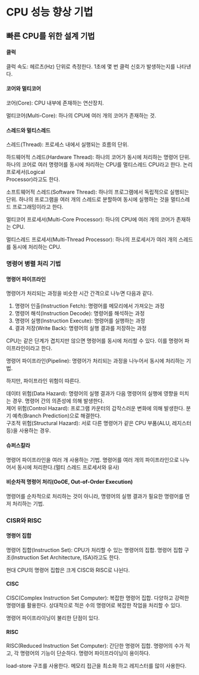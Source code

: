 # CPU 성능 향상 기법

## 빠른 CPU를 위한 설계 기법 <a href="#ch05-cpu" id="ch05-cpu"></a>

#### 클럭 <a href="#undefined" id="undefined"></a>

클럭 속도: 헤르츠(Hz) 단위로 측정한다. 1초에 몇 번 클럭 신호가 발생하는지를 나타낸다.

#### 코어와 멀티코어 <a href="#undefined" id="undefined"></a>

코어(Core): CPU 내부에 존재하는 연산장치.

멀티코어(Multi-Core): 하나의 CPU에 여러 개의 코어가 존재하는 것.

#### 스레드와 멀티스레드 <a href="#undefined" id="undefined"></a>

스레드(Thread): 프로세스 내에서 실행되는 흐름의 단위.

하드웨어적 스레드(Hardware Thread): 하나의 코어가 동시에 처리하는 명령어 단위. 하나의 코어로 여러 명령어를 동시에 처리하는 CPU를 멀티스레드 CPU라고 한다. 논리 프로세서(Logical\
Processor)라고도 한다.

소프트웨어적 스레드(Software Thread): 하나의 프로그램에서 독립적으로 실행되는 단위. 하나의 프로그램을 여러 개의 스레드로 분할하여 동시에 실행하는 것을 멀티스레드 프로그래밍이라고 한다.

멀티코어 프로세서(Multi-Core Processor): 하나의 CPU에 여러 개의 코어가 존재하는 CPU.

멀티스레드 프로세서(Multi-Thread Processor): 하나의 프로세서가 여러 개의 스레드를 동시에 처리하는 CPU.

### 명령어 병렬 처리 기법 <a href="#52" id="52"></a>

#### 명령어 파이프라인 <a href="#undefined" id="undefined"></a>

명령어가 처리되는 과정을 비슷한 시간 간격으로 나누면 다음과 같다.

1. 명령어 인출(Instruction Fetch): 명령어를 메모리에서 가져오는 과정
2. 명령어 해석(Instruction Decode): 명령어를 해석하는 과정
3. 명령어 실행(Instruction Execute): 명령어를 실행하는 과정
4. 결과 저장(Write Back): 명령어의 실행 결과를 저장하는 과정

CPU는 같은 단계가 겹치지만 않으면 명령어를 동시에 처리할 수 있다. 이를 명령어 파이프라인이라고 한다.

명령어 파이프라인(Pipeline): 명령어가 처리되는 과정을 나누어서 동시에 처리하는 기법.

하지만, 파이프라인 위험이 따른다.

데이터 위험(Data Hazard): 명령어의 실행 결과가 다음 명령어의 실행에 영향을 미치는 경우. 명령어 간의 의존성에 의해 발생한다.\
제어 위험(Control Hazard): 프로그램 카운터의 갑작스러운 변화에 의해 발생한다. 분기 예측(Branch Prediction)으로 해결한다.\
구조적 위험(Structural Hazard): 서로 다른 명령어가 같은 CPU 부품(ALU, 레지스터 등)을 사용하는 경우.

#### 슈퍼스칼라 <a href="#undefined" id="undefined"></a>

명령어 파이프라인을 여러 개 사용하는 기법. 명령어를 여러 개의 파이프라인으로 나누어서 동시에 처리한다.(멀티 스레드 프로세서와 유사)

#### 비순차적 명령어 처리(OoOE, Out-of-Order Execution) <a href="#oooe-out-of-order-execution" id="oooe-out-of-order-execution"></a>

명령어를 순차적으로 처리하는 것이 아니라, 명령어의 실행 결과가 필요한 명령어를 먼저 처리하는 기법.

### CISR와 RISC <a href="#53-cisr-risc" id="53-cisr-risc"></a>

#### 명령어 집합 <a href="#undefined" id="undefined"></a>

명령어 집합(Instruction Set): CPU가 처리할 수 있는 명령어의 집합. 명령어 집합 구조(Instruction Set Architecture, ISA)라고도 한다.

현대 CPU의 명령어 집합은 크게 CISC와 RISC로 나뉜다.

#### CISC <a href="#cisc" id="cisc"></a>

CISC(Complex Instruction Set Computer): 복잡한 명령어 집합. 다양하고 강력한 명령어를 활용한다. 상대적으로 적은 수의 명령어로 복잡한 작업을 처리할 수 있다.

명령어 파이프라이닝이 불리한 단점이 있다.

#### RISC <a href="#risc" id="risc"></a>

RISC(Reduced Instruction Set Computer): 간단한 명령어 집합. 명령어의 수가 적고, 각 명령어의 기능이 단순하다. 명령어 파이프라이닝이 용이하다.

load-store 구조를 사용한다. 메모리 접근을 최소화 하고 레지스터를 많이 사용한다.

